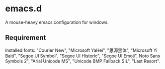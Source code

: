# emacs.d
A mouse-heavy emacs configuration for windows.

## Requirement

Installed fonts: "Courier New", "Microsoft YaHei", "思源黑体", "Microsoft Yi Baiti", "Segoe UI Symbol", "Segoe UI Historic", "Segoe UI Emoji", Noto Sans Symbols 2", "Arial Unicode MS", "Unicode BMP Fallback SIL", "Last Resort".

